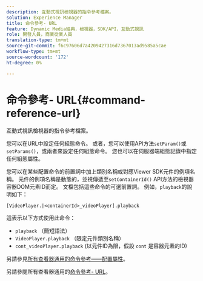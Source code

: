 ```yaml
---
description: 互動式視訊檢視器的指令參考檔案。
solution: Experience Manager
title: 命令參考- URL
feature: Dynamic Media經典，檢視器，SDK/API，互動式視訊
role: 開發人員，商業從業人員
translation-type: tm+mt
source-git-commit: f6c97606d7a4209427316d7367013ad9585a5cae
workflow-type: tm+mt
source-wordcount: '172'
ht-degree: 0%

---
```



# 命令參考- URL{#command-reference-url}

互動式視訊檢視器的指令參考檔案。

您可以在URL中設定任何組態命令。 或者，您可以使用API方法`setParam()`或`setParams()`，或兩者來設定任何組態命令。 您也可以在伺服器端組態記錄中指定任何組態屬性。

您可以在某些配置命令的前置詞中加上類別名稱或對應Viewer SDK元件的例項名稱。 元件的例項名稱是動態的，並視傳遞至`setContainerId()` API方法的檢視器容器DOM元素ID而定。 文檔包括這些命令的可選前置詞。 例如，`playback`的說明如下：

```
[VideoPlayer.|<containerId>_videoPlayer].playback
```

這表示以下方式使用此命令：

* `playback` （簡短語法）
* `VideoPlayer.playback` （限定元件類別名稱）
* `cont_videoPlayer.playback` (以元件ID為限，假設 `cont` 是容器元素的ID)

另請參見[所有查看器通用的命令參考——配置屬性](../../../r-html5-viewer-20-cmdref-configattrib/r-html5-viewer-20-cmdref-configattrib.md#concept-850e0f2c49b949deb7cfbfd330d329bd)。

另請參閱所有查看器通用的[命令參考- URL](../../../c-html5-viewer-20-cmdref-url/c-html5-viewer-20-cmdref-url.md#concept-9b337f349b7b406b8c33c7ee96b3e226)。
